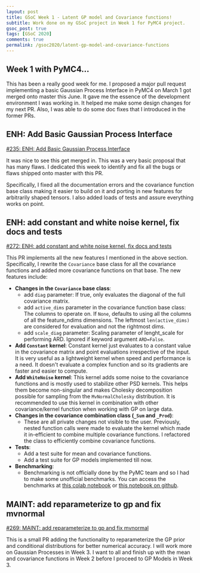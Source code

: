 ```yaml
---
layout: post
title: GSoC Week 1 - Latent GP model and Covariance functions!
subtitle: Work done on my GSoC project in Week 1 for PyMC4 project.
gsoc_post: true
tags: [GSoC 2020]
comments: true
permalink: /gsoc2020/latent-gp-model-and-covariance-functions
---
```


## Week 1 with PyMC4...

This has been a really good week for me. I proposed a major pull request implementing a basic Gaussian Process Interface in PyMC4 on March 1 got merged onto master this June. It gave me the essence of the development environment I was working in. It helped me make some design changes for my next PR. Also, I was able to do some doc fixes that I introduced in the former PRs.

## ENH: Add Basic Gaussian Process Interface

[#235: ENH: Add Basic Gaussian Process Interface](https://github.com/pymc-devs/pymc4/pull/235)

It was nice to see this get merged in. This was a very basic proposal that has many flaws. I dedicated this week to identify and fix all the bugs or flaws shipped onto master with this PR.

Specifically, I fixed all the documentation errors and the covariance function base class making it easier to build on it and porting in new features for arbitrarily shaped tensors. I also added loads of tests and assure everything works on point.

## ENH: add constant and white noise kernel, fix docs and tests

[#272: ENH: add constant and white noise kernel, fix docs and tests](https://github.com/pymc-devs/pymc4/pull/272)

This PR implements all the new features I mentioned in the above section. Specifically, I rewrite the `Covariance` base class for all the covariance functions and added more covariance functions on that base. The new features include:

- **Changes in the `Covariance` base class**:
  - add `diag` parameter: If true, only evaluates the diagonal of the full covariance matrix.
  - add `active_dims` parameter in the covariance function base class: The columns to operate on. If `None`, defaults to using all the columns of all the feature_ndims dimensions. The leftmost `len(active_dims)` are considered for evaluation and not the rightmost dims.
  - add `scale_diag` parameter: Scaling parameter of lenght_scale for performing ARD. Ignored if keyword argument `ARD=False`.
- **Add `Constant` kernel**: Constant kernel just evaluates to a constant value in the covariance matrix and point evaluations irrespective of the input. It is very useful as a lightweight kernel when speed and performance is a need. It doesn't evaluate a complex function and so its gradients are faster and easier to compute.
- **Add `WhiteNoise` kernel**: This kernel adds some noise to the covariance functions and is mostly used to stabilize other PSD kernels. This helps them become non-singular and makes Cholesky decomposition possible for sampling from the `MvNormalCholesky` distribution. It is recommended to use this kernel in combination with other covariance/kernel function when working with GP on large data.
- **Changes in the covariance combination class (`_Sum` and `_Prod`)**:
  - These are all private changes not visible to the user. Previously, nested function calls were made to evaluate the kernel which made it in-efficient to combine multiple covariance functions. I refactored the class to efficiently combine covariance functions.
- **Tests**:
  - Add a test suite for mean and covariance functions.
  - Add a test suite for GP models implemented till now.
- **Benchmarking**:
  - Benchmarking is not officially done by the PyMC team and so I had to make some unofficial benchmarks. You can access the benchmarks at [this colab notebook](https://colab.research.google.com/drive/1JQ17NyiFCopbiMjfMmoFVXDtoQr4S-qG?usp=sharing) or [this notebook on github](https://github.com/tirthasheshpatel/OOP-in-Python/blob/master/Performance_Review_PyMC3%2C_PyMC4.ipynb).

## MAINT: add reparameterize to gp and fix mvnormal

[#269: MAINT: add reparameterize to gp and fix mvnormal](https://github.com/pymc-devs/pymc4/pull/269)

This is a small PR adding the functionality to reparameterize the GP prior and conditional distributions for better numerical accuracy. I will work more on Gaussian Processes in Week 3. I want to all and finish up with the mean and covariance functions in Week 2 before I proceed to GP Models in Week 3.
